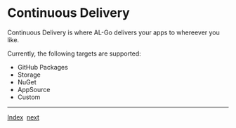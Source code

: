 # Continuous Delivery
Continuous Delivery is where AL-Go delivers your apps to whereever you like.

Currently, the following targets are supported:
- GitHub Packages
- Storage
- NuGet
- AppSource
- Custom



---
[Index](Index.md)&nbsp;&nbsp;[next](ContinuousDeployment.md)
